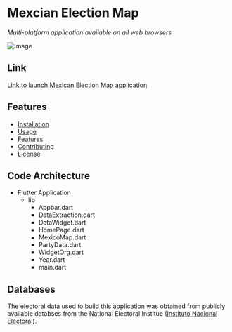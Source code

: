# Mexcian Election Map

*Multi-platform application available on all web browsers*

![image](https://github.com/user-attachments/assets/4481abae-a11a-4241-9ff8-2d582703a5e6)

## Link

[Link to launch Mexican Election Map application](https://hans27barron.github.io/ElectionsMap/)

## Features

- [Installation](#installation)
- [Usage](#usage)
- [Features](#features)
- [Contributing](#contributing)
- [License](#license)

## Code Architecture

- Flutter Application
  - lib
      - Appbar.dart
      - DataExtraction.dart
      - DataWidget.dart
      - HomePage.dart
      - MexicoMap.dart
      - PartyData.dart
      - WidgetOrg.dart
      - Year.dart
      - main.dart


## Databases

The electoral data used to build this application was obtained from publicly available databses from the National Electoral Institue ([Instituto Nacional Electoral](https://siceen21.ine.mx/home)). 
